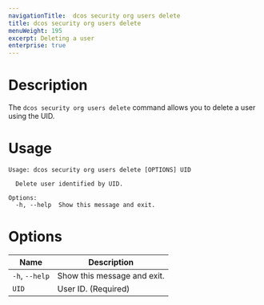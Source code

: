 ```yaml
---
navigationTitle:  dcos security org users delete
title: dcos security org users delete
menuWeight: 195
excerpt: Deleting a user
enterprise: true
---
```


# Description

The `dcos security org users delete` command allows you to delete a user using the UID.



# Usage

```bashbash
Usage: dcos security org users delete [OPTIONS] UID

  Delete user identified by UID.

Options:
  -h, --help  Show this message and exit.
```

# Options
 
| Name |  Description |
|---------|-------------|
|  `-h`, `--help` |  Show this message and exit.|
| `UID` | User ID. (Required)|